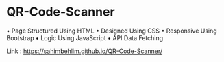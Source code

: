 # QR-Code-Scanner
• Page Structured Using HTML 
• Designed Using CSS 
• Responsive Using Bootstrap 
• Logic Using JavaScript 
• API Data Fetching

Link : https://sahimbehlim.github.io/QR-Code-Scanner/
